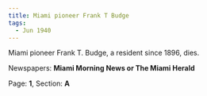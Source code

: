 ```yaml
---  
title: Miami pioneer Frank T Budge  
tags:  
  - Jun 1940  
---  
```

  
Miami pioneer Frank T. Budge, a resident since 1896, dies.  
  
Newspapers: **Miami Morning News or The Miami Herald**  
  
Page: **1**, Section: **A** 
